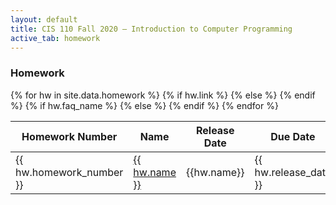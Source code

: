 ```yaml
---
layout: default
title: CIS 110 Fall 2020 — Introduction to Computer Programming
active_tab: homework
---
```

<!-- This file pulls from homework.yaml -->

### Homework

<table class="table table-striped">
  <thead>
    <tr>
      <th>Homework Number</th>
      <th>Name</th>
      <th>Release Date</th>
      <th>Due Date</th>
      <th>FAQ</th>
    </tr>
  </thead>

  <tbody>
    {% for hw in site.data.homework %}
    <tr style="text-align: left">
        <td>{{ hw.homework_number }}</td>
        {% if hw.link %}
        <td><a href = "{{ hw.link }}">{{ hw.name }}</a></td>
        {% else %}
        <td>{{hw.name}}</td>      
        {% endif %}
        <td>{{ hw.release_date }}</td>
        <td>{{ hw.due_date }}</td>
        {% if hw.faq_name %}
        <td><a href = "{{ hw.faq_link }}">{{ hw.faq_name }}</a></td>
        {% else %}
        <td>Coming Soon!</td>
        {% endif %}
    </tr>
    {% endfor %}
  </tbody>
</table>
